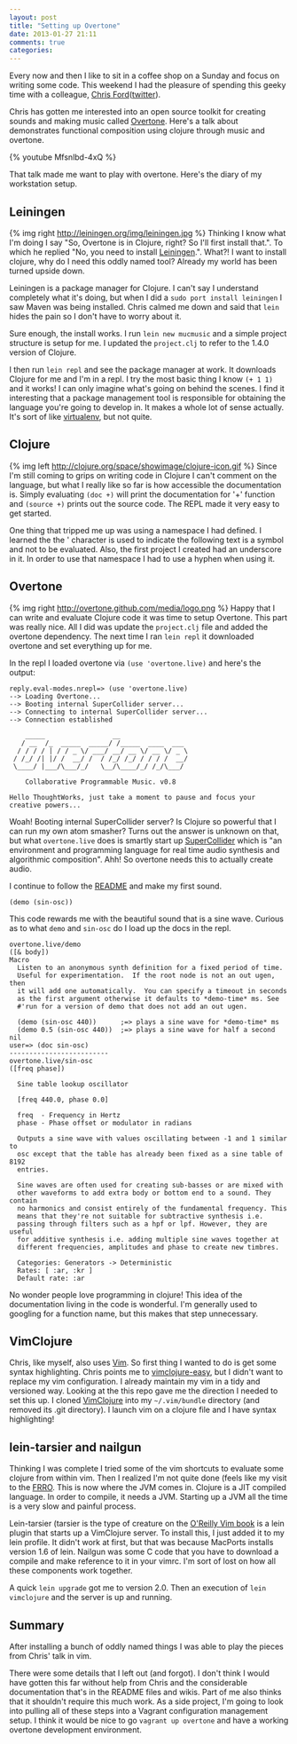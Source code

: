 ```yaml
---
layout: post
title: "Setting up Overtone"
date: 2013-01-27 21:11
comments: true
categories:
---
```

Every now and then I like to sit in a coffee shop on a Sunday and focus on writing some code. This weekend I had the pleasure of spending this geeky time with a colleague, [Chris Ford](http://literateprogrammer.blogspot.in/)([twitter](https://twitter.com/ctford)).

Chris has gotten me interested into an open source toolkit for creating sounds and making music called [Overtone](https://github.com/overtone/overtone). Here's a talk about demonstrates functional composition using clojure through music and overtone.

{% youtube Mfsnlbd-4xQ %}

That talk made me want to play with overtone. Here's the diary of my workstation setup.

## Leiningen

{% img right http://leiningen.org/img/leiningen.jpg %} Thinking I know what I'm doing I say "So, Overtone is in Clojure, right? So I'll first install that.". To which he replied "No, you need to install [Leiningen](http://leiningen.org/).". What?! I want to install clojure, why do I need this oddly named tool? Already my world has been turned upside down.

Leiningen is a package manager for Clojure. I can't say I understand completely what it's doing, but when I did a `sudo port install leiningen` I saw Maven was being installed. Chris calmed me down and said that `lein` hides the pain so I don't have to worry about it.

Sure enough, the install works. I run `lein new mucmusic` and a simple project structure is setup for me. I updated the `project.clj` to refer to the 1.4.0 version of Clojure.

I then run `lein repl` and see the package manager at work. It downloads Clojure for me and I'm in a repl. I try the most basic thing I know `(+ 1 1)` and it works! I can only imagine what's going on behind the scenes. I find it interesting that a package management tool is responsible for obtaining the language you're going to develop in. It makes a whole lot of sense actually. It's sort of like [virtualenv](http://www.virtualenv.org/en/latest/), but not quite.

## Clojure

{% img left http://clojure.org/space/showimage/clojure-icon.gif %} Since I'm still coming to grips on writing code in Clojure I can't comment on the language, but what I really like so far is how accessible the documentation is. Simply evaluating `(doc +)` will print the documentation for '+' function  and `(source +)` prints out the source code. The REPL made it very easy to get started.

One thing that tripped me up was using a namespace I had defined. I learned the the ' character is used to indicate the following text is a symbol and not to be evaluated. Also, the first project I created had an underscore in it. In order to use that namespace I had to use a hyphen when using it.

## Overtone

{% img right http://overtone.github.com/media/logo.png %} Happy that I can write and evaluate Clojure code it was time to setup Overtone. This part was really nice. All I did was update the `project.clj` file and added the overtone dependency. The next time I ran `lein repl` it downloaded overtone and set everything up for me.

In the repl I loaded overtone via `(use 'overtone.live)` and here's the output:

    reply.eval-modes.nrepl=> (use 'overtone.live)
    --> Loading Overtone...
    --> Booting internal SuperCollider server...
    --> Connecting to internal SuperCollider server...
    --> Connection established

        _____                 __
       / __  /_  _____  _____/ /_____  ____  ___
      / / / / | / / _ \/ ___/ __/ __ \/ __ \/ _ \
     / /_/ /| |/ /  __/ /  / /_/ /_/ / / / /  __/
     \____/ |___/\___/_/   \__/\____/_/ /_/\___/

        Collaborative Programmable Music. v0.8

    Hello ThoughtWorks, just take a moment to pause and focus your creative powers...

Woah! Booting internal SuperCollider server? Is Clojure so powerful that I can run my own atom smasher?
Turns out the answer is unknown on that, but what `overtone.live` does is smartly start up
[SuperCollider](http://supercollider.sourceforge.net/) which is "an environment and programming language
for real time audio synthesis and algorithmic composition". Ahh! So overtone needs this to actually
create audio.

I continue to follow the [README](https://github.com/overtone/overtone) and make my first sound.

    (demo (sin-osc))

This code rewards me with the beautiful sound that is a sine wave. Curious as to what `demo` and `sin-osc`
do I load up the docs in the repl.

    overtone.live/demo
    ([& body])
    Macro
      Listen to an anonymous synth definition for a fixed period of time.
      Useful for experimentation.  If the root node is not an out ugen, then
      it will add one automatically.  You can specify a timeout in seconds
      as the first argument otherwise it defaults to *demo-time* ms. See
      #'run for a version of demo that does not add an out ugen.

      (demo (sin-osc 440))      ;=> plays a sine wave for *demo-time* ms
      (demo 0.5 (sin-osc 440))  ;=> plays a sine wave for half a second
    nil
    user=> (doc sin-osc)
    -------------------------
    overtone.live/sin-osc
    ([freq phase])

      Sine table lookup oscillator 

      [freq 440.0, phase 0.0]

      freq  - Frequency in Hertz 
      phase - Phase offset or modulator in radians 

      Outputs a sine wave with values oscillating between -1 and 1 similar to 
      osc except that the table has already been fixed as a sine table of 8192 
      entries.

      Sine waves are often used for creating sub-basses or are mixed with 
      other waveforms to add extra body or bottom end to a sound. They contain 
      no harmonics and consist entirely of the fundamental frequency. This 
      means that they're not suitable for subtractive synthesis i.e. 
      passing through filters such as a hpf or lpf. However, they are useful 
      for additive synthesis i.e. adding multiple sine waves together at 
      different frequencies, amplitudes and phase to create new timbres. 

      Categories: Generators -> Deterministic
      Rates: [ :ar, :kr ]
      Default rate: :ar

No wonder people love programming in clojure! This idea of the documentation living in the
code is wonderful. I'm generally used to googling for a function name, but this makes that step
unnecessary.

## VimClojure

Chris, like myself, also uses [Vim](http://www.vim.org/). So first thing I wanted to do is get some syntax highlighting. Chris points me to [vimclojure-easy](https://github.com/daveray/vimclojure-easy), but I didn't want to replace my vim configuration. I already maintain my vim in a tidy and versioned way. Looking at the this repo gave me the direction I needed to set this up. I cloned [VimClojure](https://github.com/vim-scripts/VimClojure) into my `~/.vim/bundle` directory (and removed its .git directory). I launch vim on a clojure file and I have syntax highlighting!

## lein-tarsier and nailgun

Thinking I was complete I tried some of the vim shortcuts to evaluate some clojure from within vim. Then I realized I'm
not quite done (feels like my visit to the [FRRO](http://indianfrro.gov.in/frro/). This is now where the JVM comes in.
Clojure is a JIT compiled language. In order to compile, it needs a JVM. Starting up a JVM all the time is a very
slow and painful process.

Lein-tarsier (tarsier is the type of creature on the [O'Reilly Vim book](http://shop.oreilly.com/product/9780596529833.do)
is a lein plugin that starts up a VimClojure server. To install this, I just added it to my lein profile. It didn't work
at first, but that was because MacPorts installs version 1.6 of lein. Nailgun was some C code that you have to download a compile and make reference to it in your vimrc. I'm sort of lost on how all these components work together.

A quick `lein upgrade` got me to version 2.0. Then an execution of `lein vimclojure` and the server is up and running.

## Summary

After installing a bunch of oddly named things I was able to play the pieces from Chris' talk in vim.

There were some details that I left out (and forgot). I don't think I would have gotten this far without help from Chris
and the considerable documentation that's in the README files and wikis. Part of me also thinks that it shouldn't
require this much work. As a side project, I'm going to look into pulling all of these steps into a Vagrant
configuration management setup. I think it would be nice to go `vagrant up overtone` and have a working overtone
development environment.



